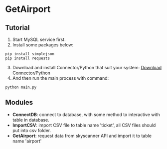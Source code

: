 # GetAirport
## Tutorial
1. Start MySQL service first.
2. Install some packages below:

```
pip install simplejson
pip install requests
```

3. Download and install Connector/Python that suit your system: [Download Connector/Python](http://dev.mysql.com/downloads/connector/python/)
4. And then run the main process with command:

```
python main.py
```
## Modules
* **ConnectDB**: connect to database, with some method to interactive with table in database.
* **ImportCSV**: import CSV file to table name 'ticket', all CSV files should put into csv folder.
* **GetAirport**: request data from skyscanner API and import it to table name 'airport'